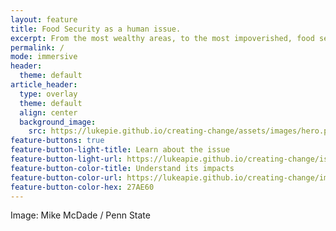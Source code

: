 ```yaml
---
layout: feature
title: Food Security as a human issue.
excerpt: From the most wealthy areas, to the most impoverished, food security affects all of us. Even in our own community of State College, PA. 
permalink: /
mode: immersive
header:
  theme: default
article_header:
  type: overlay
  theme: default
  align: center
  background_image:
    src: https://lukepie.github.io/creating-change/assets/images/hero.png
feature-buttons: true
feature-button-light-title: Learn about the issue
feature-button-light-url: https://lukeapie.github.io/creating-change/issue
feature-button-color-title: Understand its impacts
feature-button-color-url: https://lukeapie.github.io/creating-change/impacts
feature-button-color-hex: 27AE60
---
```


Image: Mike McDade / Penn State